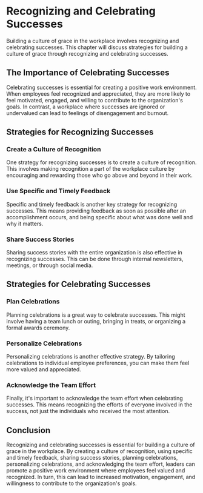 Recognizing and Celebrating Successes
=============================================================================

Building a culture of grace in the workplace involves recognizing and celebrating successes. This chapter will discuss strategies for building a culture of grace through recognizing and celebrating successes.

The Importance of Celebrating Successes
---------------------------------------

Celebrating successes is essential for creating a positive work environment. When employees feel recognized and appreciated, they are more likely to feel motivated, engaged, and willing to contribute to the organization's goals. In contrast, a workplace where successes are ignored or undervalued can lead to feelings of disengagement and burnout.

Strategies for Recognizing Successes
------------------------------------

### Create a Culture of Recognition

One strategy for recognizing successes is to create a culture of recognition. This involves making recognition a part of the workplace culture by encouraging and rewarding those who go above and beyond in their work.

### Use Specific and Timely Feedback

Specific and timely feedback is another key strategy for recognizing successes. This means providing feedback as soon as possible after an accomplishment occurs, and being specific about what was done well and why it matters.

### Share Success Stories

Sharing success stories with the entire organization is also effective in recognizing successes. This can be done through internal newsletters, meetings, or through social media.

Strategies for Celebrating Successes
------------------------------------

### Plan Celebrations

Planning celebrations is a great way to celebrate successes. This might involve having a team lunch or outing, bringing in treats, or organizing a formal awards ceremony.

### Personalize Celebrations

Personalizing celebrations is another effective strategy. By tailoring celebrations to individual employee preferences, you can make them feel more valued and appreciated.

### Acknowledge the Team Effort

Finally, it's important to acknowledge the team effort when celebrating successes. This means recognizing the efforts of everyone involved in the success, not just the individuals who received the most attention.

Conclusion
----------

Recognizing and celebrating successes is essential for building a culture of grace in the workplace. By creating a culture of recognition, using specific and timely feedback, sharing success stories, planning celebrations, personalizing celebrations, and acknowledging the team effort, leaders can promote a positive work environment where employees feel valued and recognized. In turn, this can lead to increased motivation, engagement, and willingness to contribute to the organization's goals.
